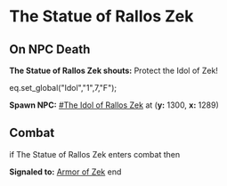 # The Statue of Rallos Zek


## On NPC Death

**The Statue of Rallos Zek shouts:** <span class="text-danger">Protect the Idol of Zek!</span>

eq.set_global("Idol","1",7,"F");

**Spawn NPC:**  [\#The Idol of Rallos Zek](/npc/113341) at (**y:** 1300, **x:** 1289)
## Combat


if  The Statue of Rallos Zek enters combat  then


**Signaled to:**  [Armor of Zek](/npc/113131)
end
